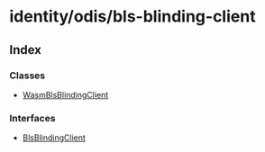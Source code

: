 # identity/odis/bls-blinding-client

## Index

### Classes

* [WasmBlsBlindingClient](../classes/_identity_odis_bls_blinding_client_.wasmblsblindingclient.md)

### Interfaces

* [BlsBlindingClient](../interfaces/_identity_odis_bls_blinding_client_.blsblindingclient.md)

